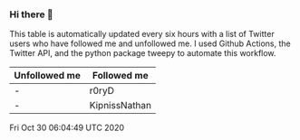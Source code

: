 ### Hi there 👋

This table is automatically updated every six hours with a list of Twitter users who have followed me and unfollowed me. I used Github Actions, the Twitter API, and the python package tweepy to automate this workflow.

| Unfollowed me |  Followed me |
| --- | --- |
|-|r0ryD|
|-|KipnissNathan|
Fri Oct 30 06:04:49 UTC 2020
